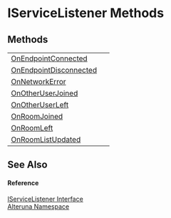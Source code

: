 # IServiceListener Methods




## Methods
<table>
<tr>
<td><a href="M_Alteruna_IServiceListener_OnEndpointConnected">OnEndpointConnected</a></td>
<td> </td></tr>
<tr>
<td><a href="M_Alteruna_IServiceListener_OnEndpointDisconnected">OnEndpointDisconnected</a></td>
<td> </td></tr>
<tr>
<td><a href="M_Alteruna_IServiceListener_OnNetworkError">OnNetworkError</a></td>
<td> </td></tr>
<tr>
<td><a href="M_Alteruna_IServiceListener_OnOtherUserJoined">OnOtherUserJoined</a></td>
<td> </td></tr>
<tr>
<td><a href="M_Alteruna_IServiceListener_OnOtherUserLeft">OnOtherUserLeft</a></td>
<td> </td></tr>
<tr>
<td><a href="M_Alteruna_IServiceListener_OnRoomJoined">OnRoomJoined</a></td>
<td> </td></tr>
<tr>
<td><a href="M_Alteruna_IServiceListener_OnRoomLeft">OnRoomLeft</a></td>
<td> </td></tr>
<tr>
<td><a href="M_Alteruna_IServiceListener_OnRoomListUpdated">OnRoomListUpdated</a></td>
<td> </td></tr>
</table>

## See Also


#### Reference
<a href="T_Alteruna_IServiceListener">IServiceListener Interface</a>  
<a href="N_Alteruna">Alteruna Namespace</a>  
